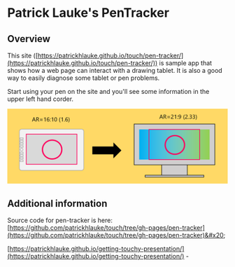 # Patrick Lauke's PenTracker

## Overview

This site ([https://patrickhlauke.github.io/touch/pen-tracker/](https://patrickhlauke.github.io/touch/pen-tracker/)) is sample app that shows how a web page can interact with a drawing tablet. It is also a good way to easily diagnose some tablet  or pen problems.

Start using your pen on the site and you'll see some information in the upper left hand corder.

![](<../../.gitbook/assets/image (64).png>)

## Additional information

Source code for pen-tracker is here: [https://github.com/patrickhlauke/touch/tree/gh-pages/pen-tracker](https://github.com/patrickhlauke/touch/tree/gh-pages/pen-tracker)&#x20;

[https://patrickhlauke.github.io/getting-touchy-presentation/](https://patrickhlauke.github.io/getting-touchy-presentation/) -&#x20;
